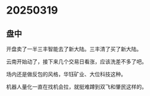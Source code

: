 # 20250319

## 盘中

开盘卖了一半三丰智能去了新大陆。三丰清了买了新大陆。

云南开始动了，接下来几个交易日看涨，应该洗差不多了吧。

场内还是做反包的风格，华钰矿业、大位科技这种。

机器人量化一直在找机会拉，就挺难蹲到双飞和肇民这样的。
